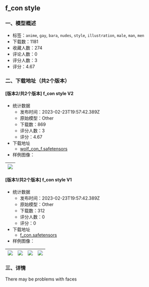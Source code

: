 ## f_con style
### 一、模型概述

- 标签：`anime`, `gay`, `bara`, `nudes`, `style`, `illustration`, `male`, `man`, `men`
- 下载数：1181
- 收藏人数：274
- 评论人数：0
- 评分人数：3
- 评分：4.67

### 二、下载地址（共2个版本）

#### [版本2/共2个版本] f_con style V2

- 统计数据
  - 发布时间：2023-02-23T19:57:42.389Z
  - 原始模型：Other
  - 下载数：869
  - 评分人数：3
  - 评分：4.67
- 下载地址
  - [wolf_con_f.safetensors](https://civitai.com/api/download/models/14491)
- 样例图像：

| <img src="https://image.civitai.com/xG1nkqKTMzGDvpLrqFT7WA/f6ae1b8c-5424-4482-44fe-39154f240000/width=450/141542.jpeg" /> |
| ---- |

#### [版本1/共2个版本] f_con style V1

- 统计数据
  - 发布时间：2023-02-23T19:57:42.389Z
  - 原始模型：Other
  - 下载数：312
  - 评分人数：0
  - 评分：0
- 下载地址
  - [f_con.safetensors](https://civitai.com/api/download/models/8775)
- 样例图像：

| <img src="https://image.civitai.com/xG1nkqKTMzGDvpLrqFT7WA/51ef2e01-a64c-40f9-eaec-9a93ba1a1000/width=450/83774.jpeg" /> | <img src="https://image.civitai.com/xG1nkqKTMzGDvpLrqFT7WA/d8cfc068-386a-42b4-846c-2f794ba26a00/width=450/83766.jpeg" /> | <img src="https://image.civitai.com/xG1nkqKTMzGDvpLrqFT7WA/d4c41bfa-7136-4faa-1a67-f50d3b83ae00/width=450/83764.jpeg" /> | <img src="https://image.civitai.com/xG1nkqKTMzGDvpLrqFT7WA/c1895a94-42ce-44d1-b8ed-254279810e00/width=450/83779.jpeg" /> |
| ---- | ---- | ---- | ---- |


### 三、详情
<p>There may be problems with faces</p>